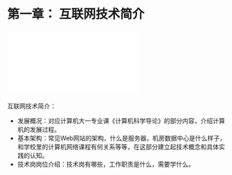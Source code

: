 # 第一章： 互联网技术简介


<div class='bilibili-video'>
<iframe class='bilibili-video-iframe' src="//player.bilibili.com/player.html?aid=845484514&bvid=BV1254y157sN&cid=336039962&page=1&as_wide=1&high_quality=1&danmaku=1" scrolling="no" border="0" frameborder="no" framespacing="0" allowfullscreen="true"></iframe>
</div>




互联网技术简介：

* 发展概况：对应计算机大一专业课《计算机科学导论》的部分内容，介绍计算机的发展过程。
* 基本架构：常见Web网站的架构，什么是服务器，机房数据中心是什么样子，和学校里的计算机网络课程有何关系等等，在这部分建立起技术概念和具体实践的认知。
* 技术岗岗位介绍：技术岗有哪些，工作职责是什么，需要学什么。



